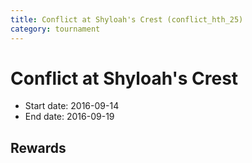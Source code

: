```yaml
---
title: Conflict at Shyloah's Crest (conflict_hth_25)
category: tournament
---
```

# Conflict at Shyloah's Crest

  * Start date: 2016-09-14
  * End date: 2016-09-19

## Rewards

